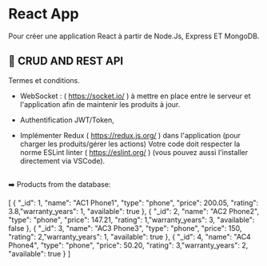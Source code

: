
# React App

Pour créer une application React à partir de Node.Js, Express ET MongoDB.

## 🚀 CRUD AND REST API
Termes et conditions.

- WebSocket : ( https://socket.io/ ) à mettre en place entre le serveur et l'application afin de maintenir les produits à jour.

- Authentification JWT/Token,
- Implémenter Redux ( https://redux.js.org/ ) dans l'application (pour charger les produits/gérer les actions)
Votre code doit respecter la norme ESLint linter ( https://eslint.org/ ) (vous pouvez aussi l'installer directement via VSCode).

## 
➡️ Products from the database:


[
{ "_id": 1, "name": "AC1 Phone1", "type": "phone", "price": 200.05, "rating": 3.8,"warranty_years": 1, "available": true },
{ "_id": 2, "name": "AC2 Phone2", "type": "phone", "price": 147.21, "rating": 1,"warranty_years": 3, "available": false },
{ "_id": 3, "name": "AC3 Phone3", "type": "phone", "price": 150, "rating": 2,"warranty_years": 1, "available": true },
{ "_id": 4, "name": "AC4 Phone4", "type": "phone", "price": 50.20, "rating": 3,"warranty_years": 2, "available": true }
]
